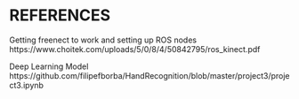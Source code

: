 <h1>REFERENCES</h1>

<p>Getting freenect to work and setting up ROS nodes
https://www.choitek.com/uploads/5/0/8/4/50842795/ros_kinect.pdf</p><b></b>

<p>Deep Learning Model
https://github.com/filipefborba/HandRecognition/blob/master/project3/project3.ipynb</p><b></b>
